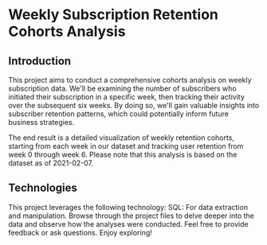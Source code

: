 # Weekly Subscription Retention Cohorts Analysis
## Introduction
This project aims to conduct a comprehensive cohorts analysis on weekly subscription data. We'll be examining the number of subscribers who initiated their subscription in a specific week, then tracking their activity over the subsequent six weeks. By doing so, we'll gain valuable insights into subscriber retention patterns, which could potentially inform future business strategies.

The end result is a detailed visualization of weekly retention cohorts, starting from each week in our dataset and tracking user retention from week 0 through week 6. Please note that this analysis is based on the dataset as of 2021-02-07.

## Technologies
This project leverages the following technology:
SQL: For data extraction and manipulation.
Browse through the project files to delve deeper into the data and observe how the analyses were conducted. Feel free to provide feedback or ask questions. Enjoy exploring!

